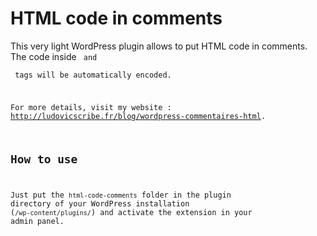 # HTML code in comments

This very light WordPress plugin allows to put HTML code in comments. The code inside <code> and <pre> tags will be automatically encoded.

For more details, visit my website : http://ludovicscribe.fr/blog/wordpress-commentaires-html.

## How to use

Just put the `html-code-comments` folder in the plugin directory of your WordPress installation (`/wp-content/plugins/`) and activate the extension in your admin panel.